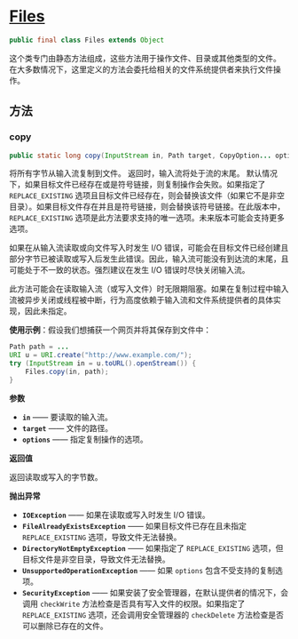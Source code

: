 # [Files](https://docs.oracle.com/en/java/javase/17/docs/api/java.base/java/nio/file/Files.html)

```java
public final class Files extends Object
```

这个类专门由静态方法组成，这些方法用于操作文件、目录或其他类型的文件。
在大多数情况下，这里定义的方法会委托给相关的文件系统提供者来执行文件操作。

## 方法

### copy

```java
public static long copy(InputStream in, Path target, CopyOption... options) throws IOException
```

将所有字节从输入流复制到文件。
返回时，输入流将处于流的末尾。
默认情况下，如果目标文件已经存在或是符号链接，则复制操作会失败。如果指定了 `REPLACE_EXISTING` 选项且目标文件已经存在，则会替换该文件（如果它不是非空目录）。如果目标文件存在并且是符号链接，则会替换该符号链接。在此版本中，`REPLACE_EXISTING` 选项是此方法要求支持的唯一选项。未来版本可能会支持更多选项。

如果在从输入流读取或向文件写入时发生 I/O 错误，可能会在目标文件已经创建且部分字节已被读取或写入后发生此错误。因此，输入流可能没有到达流的末尾，且可能处于不一致的状态。强烈建议在发生 I/O 错误时尽快关闭输入流。

此方法可能会在读取输入流（或写入文件）时无限期阻塞。如果在复制过程中输入流被异步关闭或线程被中断，行为高度依赖于输入流和文件系统提供者的具体实现，因此未指定。

**使用示例**：假设我们想捕获一个网页并将其保存到文件中：

```java
Path path = ...
URI u = URI.create("http://www.example.com/");
try (InputStream in = u.toURL().openStream()) {
    Files.copy(in, path);
}
```

**参数**

- **`in`** —— 要读取的输入流。
- **`target`** —— 文件的路径。
- **`options`** —— 指定复制操作的选项。

**返回值**

返回读取或写入的字节数。

**抛出异常**

- **`IOException`** —— 如果在读取或写入时发生 I/O 错误。
- **`FileAlreadyExistsException`** —— 如果目标文件已存在且未指定 `REPLACE_EXISTING` 选项，导致文件无法替换。
- **`DirectoryNotEmptyException`** —— 如果指定了 `REPLACE_EXISTING` 选项，但目标文件是非空目录，导致文件无法替换。
- **`UnsupportedOperationException`** —— 如果 `options` 包含不受支持的复制选项。
- **`SecurityException`** —— 如果安装了安全管理器，在默认提供者的情况下，会调用 `checkWrite` 方法检查是否具有写入文件的权限。如果指定了 `REPLACE_EXISTING` 选项，还会调用安全管理器的 `checkDelete` 方法检查是否可以删除已存在的文件。